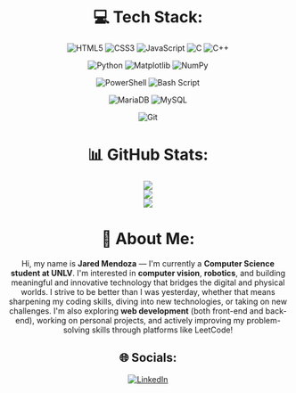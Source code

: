 <div align="center">

# 💻 Tech Stack:

<!-- Programming Languages -->
![HTML5](https://img.shields.io/badge/html5-%23E34F26.svg?style=for-the-badge&logo=html5&logoColor=white) 
![CSS3](https://img.shields.io/badge/css3-%231572B6.svg?style=for-the-badge&logo=css3&logoColor=white) 
![JavaScript](https://img.shields.io/badge/javascript-%23323330.svg?style=for-the-badge&logo=javascript&logoColor=%23F7DF1E)
![C](https://img.shields.io/badge/c-%2300599C.svg?style=for-the-badge&logo=c&logoColor=white)
![C++](https://img.shields.io/badge/c++-%2300599C.svg?style=for-the-badge&logo=c%2B%2B&logoColor=white) 

<!-- Libraries/Tools -->
![Python](https://img.shields.io/badge/python-3670A0?style=for-the-badge&logo=python&logoColor=ffdd54) 
![Matplotlib](https://img.shields.io/badge/Matplotlib-%23ffffff.svg?style=for-the-badge&logo=Matplotlib&logoColor=black) 
![NumPy](https://img.shields.io/badge/numpy-%23013243.svg?style=for-the-badge&logo=numpy&logoColor=white) 

<!-- Shell / Scripting -->
![PowerShell](https://img.shields.io/badge/PowerShell-%235391FE.svg?style=for-the-badge&logo=powershell&logoColor=white) 
![Bash Script](https://img.shields.io/badge/bash_script-%23121011.svg?style=for-the-badge&logo=gnu-bash&logoColor=white)

<!-- Databases -->
![MariaDB](https://img.shields.io/badge/MariaDB-003545?style=for-the-badge&logo=mariadb&logoColor=white) 
![MySQL](https://img.shields.io/badge/mysql-4479A1.svg?style=for-the-badge&logo=mysql&logoColor=white)

<!-- Version Control -->
![Git](https://img.shields.io/badge/git-%23F05033.svg?style=for-the-badge&logo=git&logoColor=white)

# 📊 GitHub Stats:
<p align="center">
  <img src="https://github-readme-stats.vercel.app/api?username=jrdms&theme=github_dark_dimmed&hide_border=false&include_all_commits=true&count_private=false" />
  <br/>
  <img src="https://nirzak-streak-stats.vercel.app/?user=jrdms&theme=github_dark_dimmed&hide_border=false" />
  <br/>
  <img src="https://github-readme-stats.vercel.app/api/top-langs/?username=jrdms&theme=github_dark_dimmed&hide_border=false&include_all_commits=true&count_private=false&layout=compact" />
</p>

</div>

<div align="center">

# 👋 About Me:

Hi, my name is **Jared Mendoza** — I'm currently a **Computer Science student at UNLV**. I'm interested in **computer vision**, **robotics**, and building meaningful and innovative technology that bridges the digital and physical worlds. I strive to be better than I was yesterday, whether that means sharpening my coding skills, diving into new technologies, or taking on new challenges. I'm also exploring **web development** (both front-end and back-end), working on personal projects, and actively improving my problem-solving skills through platforms like LeetCode!

## 🌐 Socials:
[![LinkedIn](https://img.shields.io/badge/LinkedIn-%230077B5.svg?logo=linkedin&logoColor=white)](https://linkedin.com/in/jared-mendoza-sandoval-703abb355)


</div>
<!-- Proudly created with GPRM ( https://gprm.itsvg.in ) -->
